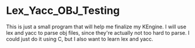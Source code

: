 # Lex_Yacc_OBJ_Testing
This is just a small program that will help me finalize my KEngine. I will use lex and yacc to parse obj files, since they're actually not too hard to parse. I could just do it using C, but I also want to learn lex and yacc.

